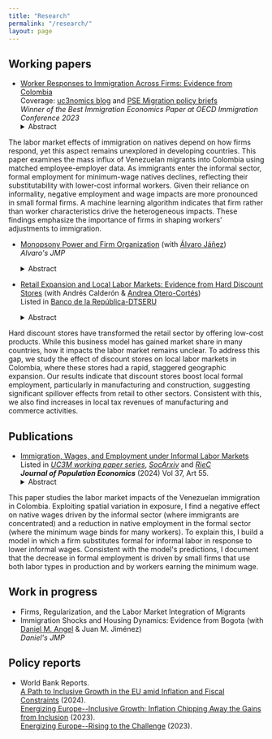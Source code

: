 ```yaml
---
title: "Research"
permalink: "/research/"
layout: page
---
```


## Working papers
- [Worker Responses to Immigration Across Firms: Evidence from Colombia](https://ludelgad.github.io/files/JMP_Delgado.pdf) \
  Coverage: [uc3nomics blog](https://uc3nomics.uc3m.es/the-missing-link-how-firms-are-key-to-understand-the-adjustments-to-immigration/) and [PSE Migration policy briefs](https://www.calameo.com/read/0074844316280932ce5e2) \
  _Winner of the Best Immigration Economics Paper at OECD Immigration Conference 2023_
  <details><summary>Abstract</summary> <p> 
The labor market effects of immigration on natives depend on how firms respond, yet this aspect remains unexplored in developing countries. This paper examines the mass influx of Venezuelan migrants into Colombia using matched employee-employer data. As immigrants enter the informal sector, formal employment for minimum-wage natives declines, reflecting their substitutability with lower-cost informal workers. Given their reliance on informality, negative employment and wage impacts are more pronounced in small formal firms. A machine learning algorithm indicates that firm rather than worker characteristics drive the heterogeneous impacts. These findings emphasize the importance of firms in shaping workers' adjustments to immigration.
  </p></details>

- [Monopsony Power and Firm Organization](https://ajanez.github.io/files/JMP_Firm_Org.pdf) (with [Álvaro Jáñez](https://ajanez.github.io/)) \
   _Alvaro's JMP_
  <details><summary>Abstract</summary><p> 
  Labor market competition drastically differs for production workers and managers. For instance, in Portugal, there are half as many firms competing for managers as for production workers in the typical local labor market. Using administrative data from Portugal together with a general equilibrium model of oligopsony that incorporates minimum wages and management delegation, we show that monopsony power by firms leads to a welfare loss of 5.7% for production workers and 23.1% for managers relative to an efficient economy. Production workers bear smaller losses because they often work in markets with more competitor firms, view firms as closer substitutes, and are more affected by the minimum wage. The weak monopsony power of low-wage firms over production workers implies that raising the statutory minimum wage reduces overall welfare and affects managers through worker reallocation and delegation adjustments. Moving from the benchmark to an occupation-based minimum wage that optimally addresses monopsony power increases welfare by about 0.2% for both occupations. 
  </p> </details>

- [Retail Expansion and Local Labor Markets: Evidence from Hard Discount Stores](https://ludelgad.github.io/files/Hard_Discount_Stores.pdf) (with Andrés Calderón & [Andrea Otero-Cortés](https://sites.google.com/view/andrea-otero-cortes/home))\
  Listed in [Banco de la República-DTSERU](https://repositorio.banrep.gov.co/bitstream/handle/20.500.12134/10785/DTSERU_326.pdf?sequence=9&isAllowed=y)  
  <details><summary>Abstract</summary><p> 
Hard discount stores have transformed the retail sector by offering low-cost products. While this business model has gained market share in many countries, how it impacts the labor market remains unclear. To address this gap, we study the effect of discount stores on local labor markets in Colombia, where these stores had a rapid, staggered geographic expansion. Our results indicate that discount stores boost local formal employment, particularly in manufacturing and construction, suggesting significant spillover effects from retail to other sectors. Consistent with this, we also find increases in local tax revenues of manufacturing and commerce activities.
  </p> </details>

## Publications
- [Immigration, Wages, and Employment under Informal Labor Markets](https://doi.org/10.1007/s00148-024-01028-5)\
Listed in *[UC3M working paper series](https://e-archivo.uc3m.es/handle/10016/35664)*, *[SocArxiv](https://osf.io/preprints/socarxiv/acr4v)* and *[RieC](https://repositorio.redinvestigadores.org/handle/Riec/118)* \
***Journal of Population Economics*** (2024) Vol 37, Art 55.
  <details><summary>Abstract</summary><p> 
This paper studies the labor market impacts of the Venezuelan immigration in Colombia. Exploiting spatial variation in exposure, I find a negative effect on native wages driven by the informal sector (where immigrants are concentrated) and a reduction in native employment in the formal sector (where the minimum wage binds for many workers). To explain this, I build a model in which a firm substitutes formal for informal labor in response to lower informal wages. Consistent with the model's predictions, I document that the decrease in formal employment is driven by small firms that use both labor types in production and by workers earning the minimum wage.
  </p> </details>
  
## Work in progress
  
- Firms, Regularization, and the Labor Market Integration of Migrants
- Immigration Shocks and Housing Dynamics: Evidence from Bogota (with [Daniel M. Angel](https://sites.google.com/view/danielmangel/home) & Juan M. Jiménez) \
   _Daniel's JMP_  
  
## Policy reports
- World Bank Reports. \
[A Path to Inclusive Growth in the EU amid Inflation and Fiscal Constraints](https://documents1.worldbank.org/curated/en/099121724035078520/pdf/P50045917da9dd0e5188d31194d03f6c875.pdf) (2024).\
[Energizing Europe--Inclusive Growth: Inflation Chipping Away the Gains from Inclusion](https://documents1.worldbank.org/curated/en/099051123175082267/pdf/P18028109bfab800b0a771047dfd6c90089.pdf) (2023). \
[Energizing Europe--Rising to the Challenge](https://openknowledge.worldbank.org/server/api/core/bitstreams/fb00fa8a-9cfd-4b3e-87a4-c206dd244571/content) (2023).
